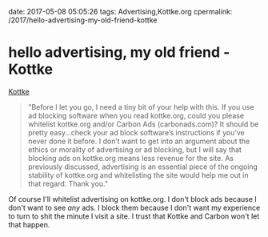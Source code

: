 date: 2017-05-08 05:05:26
tags: Advertising,Kottke.org
cpermalink: /2017/hello-advertising-my-old-friend-kottke

# hello advertising, my old friend - Kottke

[Kottke][1]

> "Before I let you go, I need a tiny bit of your help with this. If you use ad blocking software when you read kottke.org, could you please whitelist kottke.org and/or Carbon Ads (carbonads.com)? It should be pretty easy…check your ad block software’s instructions if you’ve never done it before. I don’t want to get into an argument about the ethics or morality of advertising or ad blocking, but I will say that blocking ads on kottke.org means less revenue for the site. As previously discussed, advertising is an essential piece of the ongoing stability of kottke.org and whitelisting the site would help me out in that regard. Thank you." 

Of course I'll whitelist advertising on kottke.org. I don't block ads because I don't want to see _any_ ads. I block them because I don't want my experience to turn to shit the minute I visit a site. I trust that Kottke and Carbon won't let that happen.

 [1]: http://kottke.org/tag/kottke.org
